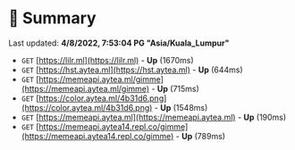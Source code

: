 # 📖 Summary
Last updated: **4/8/2022, 7:53:04 PG "Asia/Kuala_Lumpur"**

- `GET` [https://lilr.ml](https://lilr.ml) - **Up** (1670ms)
- `GET` [https://hst.aytea.ml](https://hst.aytea.ml) - **Up** (644ms)
- `GET` [https://memeapi.aytea.ml/gimme](https://memeapi.aytea.ml/gimme) - **Up** (715ms)
- `GET` [https://color.aytea.ml/4b31d6.png](https://color.aytea.ml/4b31d6.png) - **Up** (1548ms)
- `GET` [https://memeapi.aytea.ml](https://memeapi.aytea.ml) - **Up** (190ms)
- `GET` [https://memeapi.aytea14.repl.co/gimme](https://memeapi.aytea14.repl.co/gimme) - **Up** (789ms)
